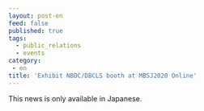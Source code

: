 ```yaml
---
layout: post-en
feed: false
published: true
tags:
  - public_relations
  - events
category:
 - en
title: 'Exhibit NBDC/DBCLS booth at MBSJ2020 Online'
---
```

This news is only available in Japanese.
